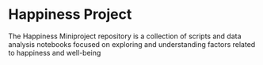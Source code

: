 # Happiness Project
 The Happiness Miniproject repository is a collection of scripts and data analysis notebooks focused on exploring and understanding factors related to happiness and well-being
